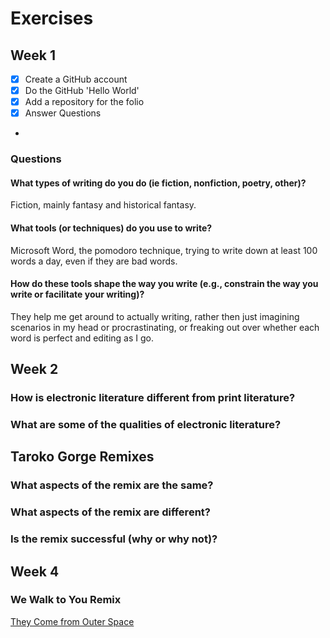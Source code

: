 # Exercises

## Week 1

- [x] Create a GitHub account
- [x] Do the GitHub 'Hello World'
- [x] Add a repository for the folio
- [x] Answer Questions
- 

### Questions

#### What types of writing do you do (ie fiction, nonfiction, poetry, other)?
   Fiction, mainly fantasy and historical fantasy.
#### What tools (or techniques) do you use to write?
   Microsoft Word, the pomodoro technique, trying to write down at least 100 words a day, even if they are bad words.
#### How do these tools shape the way you write (e.g., constrain the way you write or facilitate your writing)?
   They help me get around to actually writing, rather then just imagining scenarios in my head or procrastinating, or freaking out over whether each word is perfect and editing as I go.

## Week 2

### How is electronic literature different from print literature?

### What are some of the qualities of electronic literature?

## Taroko Gorge Remixes

### What aspects of the remix are the same?

### What aspects of the remix are different?

### Is the remix successful (why or why not)?
    
    
## Week 4

### We Walk to You Remix

[They Come from Outer Space](https://impossible-enchanted-receipt.glitch.me)

